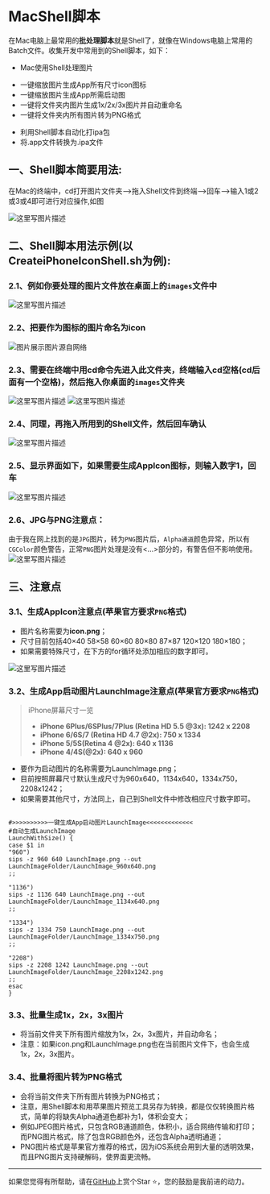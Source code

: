 # MacShell脚本

在Mac电脑上最常用的**批处理脚本**就是Shell了，就像在Windows电脑上常用的Batch文件。收集开发中常用到的Shell脚本，如下：

* Mac使用Shell处理图片
+ 一键缩放图片生成App所有尺寸icon图标
+ 一键缩放图片生成App所需启动图
+ 一键将文件夹内图片生成1x/2x/3x图片并自动重命名
+ 一键将文件夹内所有图片转为PNG格式
* 利用Shell脚本自动化打ipa包
* 将.app文件转换为.ipa文件

## 一、Shell脚本简要用法:

在Mac的终端中，cd打开图片文件夹—>拖入Shell文件到终端—>回车-->输入1或2或3或4即可进行对应操作,如图

![这里写图片描述](https://github.com/muzipiao/GitHubImages/blob/master/CreateiPhoneIconShellBlogImages/1.png)

## 二、Shell脚本用法示例(以CreateiPhoneIconShell.sh为例):

### 2.1、例如你要处理的图片文件放在桌面上的`images`文件中

![这里写图片描述](https://github.com/muzipiao/GitHubImages/blob/master/CreateiPhoneIconShellBlogImages/2.png)

### 2.2、把要作为图标的图片命名为icon

![图片展示图片源自网络](https://github.com/muzipiao/GitHubImages/blob/master/CreateiPhoneIconShellBlogImages/3.png)

### 2.3、需要在终端中用cd命令先进入此文件夹，终端输入cd空格(cd后面有一个空格)，然后拖入你桌面的`images`文件夹

![这里写图片描述](https://github.com/muzipiao/GitHubImages/blob/master/CreateiPhoneIconShellBlogImages/4.png)
![这里写图片描述](https://github.com/muzipiao/GitHubImages/blob/master/CreateiPhoneIconShellBlogImages/5.png)

### 2.4、同理，再拖入所用到的Shell文件，然后回车确认

![这里写图片描述](https://github.com/muzipiao/GitHubImages/blob/master/CreateiPhoneIconShellBlogImages/6.png)

### 2.5、显示界面如下，如果需要生成AppIcon图标，则输入数字1，回车

![这里写图片描述](https://github.com/muzipiao/GitHubImages/blob/master/CreateiPhoneIconShellBlogImages/7.png)

### 2.6、JPG与PNG注意点：

由于我在网上找到的是`JPG`图片，转为`PNG`图片后，`Alpha通道`颜色异常，所以有`CGColor`颜色警告，正常`PNG`图片处理是没有<...>部分的，有警告但不影响使用。
![这里写图片描述](https://github.com/muzipiao/GitHubImages/blob/master/CreateiPhoneIconShellBlogImages/8.png)


## 三、注意点

### 3.1、生成AppIcon注意点(苹果官方要求`PNG`格式)

* 图片名称需要为**icon.png**；
* 尺寸目前包括40×40 58×58 60×60 80×80 87×87 120×120 180×180；
* 如果需要特殊尺寸，在下方的for循环处添加相应的数字即可。

![这里写图片描述](https://github.com/muzipiao/GitHubImages/blob/master/CreateiPhoneIconShellBlogImages/9.png)

### 3.2、生成App启动图片LaunchImage注意点(苹果官方要求`PNG`格式)

>  iPhone屏幕尺寸一览
>  * **iPhone 6Plus/6SPlus/7Plus (Retina HD 5.5 @3x): 1242 x 2208**
>  * **iPhone 6/6S/7 (Retina HD 4.7 @2x): 750 x 1334**
>  * **iPhone 5/5S(Retina 4 @2x): 640 x 1136**
>  * **iPhone 4/4S(@2x): 640 x 960**

* 要作为启动图片的名称需要为LaunchImage.png；
* 目前按照屏幕尺寸默认生成尺寸为960x640，1134x640，1334x750，2208x1242；
* 如果需要其他尺寸，方法同上，自己到Shell文件中修改相应尺寸数字即可。

```Shell

#>>>>>>>>>>一键生成App启动图片LaunchImage<<<<<<<<<<<<<
#自动生成LaunchImage
LaunchWithSize() {
case $1 in
"960")
sips -z 960 640 LaunchImage.png --out LaunchImageFolder/LaunchImage_960x640.png
;;

"1136")
sips -z 1136 640 LaunchImage.png --out LaunchImageFolder/LaunchImage_1134x640.png
;;

"1334")
sips -z 1334 750 LaunchImage.png --out LaunchImageFolder/LaunchImage_1334x750.png
;;

"2208")
sips -z 2208 1242 LaunchImage.png --out LaunchImageFolder/LaunchImage_2208x1242.png
;;
esac
}

```

### 3.3、批量生成1x，2x，3x图片

* 将当前文件夹下所有图片缩放为1x，2x，3x图片，并自动命名；
* 注意：如果icon.png和LaunchImage.png也在当前图片文件下，也会生成1x，2x，3x图片。

### 3.4、批量将图片转为PNG格式

* 会将当前文件夹下所有图片转换为PNG格式；
* 注意，用Shell脚本和用苹果图片预览工具另存为转换，都是仅仅转换图片格式，简单的将缺失Alpha通道色都补为1，体积会变大；
* 例如JPEG图片格式，只包含RGB通道颜色，体积小，适合网络传输和打印；而PNG图片格式，除了包含RGB颜色外，还包含Alpha透明通道；
* PNG图片格式是苹果官方推荐的格式，因为iOS系统会用到大量的透明效果，而且PNG图片支持硬解码，使界面更流畅。

----------

如果您觉得有所帮助，请在[GitHub](https://github.com/muzipiao/MacShell)上赏个Star ⭐️，您的鼓励是我前进的动力。
